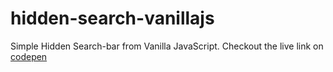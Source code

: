 # hidden-search-vanillajs

Simple Hidden Search-bar from Vanilla JavaScript. Checkout the live link on [codepen](https://codepen.io/suhail369/pen/jOwEjQW)
